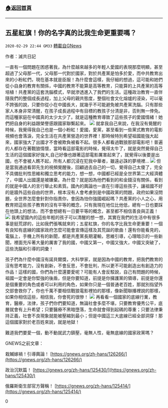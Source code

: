 ###  [:house:返回首頁](https://github.com/ourhimalayas/txt)
---

## 五星紅旗！你的名字真的比我生命更重要嗎？
`2020-02-29 22:44 GM33` [轉載自GNews](https://gnews.org/zh-hant/128215/)

作者：滅共日記

一直有一個問題在困惑著我，為什麼越來越多的年輕人愛國的表現那麼明顯，甚至超過了父母那一代，父母那一代對於國家，對於共產黨是怕多於愛，而中共教育出來的小粉紅們，現在基本就是臣服！為什麼會這樣，我仔細的想過，這可能和她們從小自身的教育有關係，中國的教育不能算是高等教育，只能算的上共產黨的高等培植！共產黨的這套洗腦模式，早就滲透進入了我們的生活。這種政治教育一直伴隨我們的整個成長過程，加上父母的親共態度，整個社會文化熔爐的浸染，可以毫不誇張的說，只要你從小在中國長大，就幾乎不可能避免被共產黨洗腦。只有那些家人本身非常清醒，在孩子成長過程中有目標的教孩子分清是非，否則無一倖免。而這種家庭在中國真的太少太少了。就是這種教育導致了這些孩子的愛國情緒！她們把自身的利益跟榮譽感跟國家聯繫起來。
![](https://s3-ap-northeast-1.amazonaws.com/news.guo.offload.media/wp-content/uploads/2020/02/29223037/1-152.jpg)
就拿我自己來說，在我沒有覺醒的時候，我覺得我自己也是一個小粉紅！愛國，愛黨，甚至看到一些黨式教育的電影視頻也會落淚，完全生活在共產黨營造的世界裡！那時候特別希望祖國能強大起來，國家強大了出國才不會被欺負被看不起。很多人都看過戰狼那部電影吧！普遍的人都存在著戰狼情懷，當時看這部電影的時候，覺得太牛了，就是突然覺得自己生活的這個國家好強大,自己好像也跟著這部電影厲害起來了，就覺得以後要是出國，也不會被人瞧不起，所有人都沉浸在犯我中華者，雖遠必誅的夢境裡…
![](https://s3-ap-northeast-1.amazonaws.com/news.guo.offload.media/wp-content/uploads/2020/02/29223056/2-42.jpg)
但是當我通過看郭先生的視頻覺醒後，回顧過去自己的一切，覺得自己太傻了，完全不具備批判性思維和獨立思考的能力，想一想，中國都已經是全世界第二大經濟體了，中國人出國還是被嫌棄。為什麼？就是因為他們看到的和金錢沒有關係，看到的就是中國人的言行舉止和素質。國內的輿論也一直在引導這些孩子，讓祖國不好的是牆外這些自由的世界，根本沒有人會考慮到是中國政黨的問題，政府如果沒問題，全世界怎麼會針對你指責你，會因為怕你強國崛起嗎？共產黨的小人之心，用教育把這些孩子教育的沒有平等的概念，只有我現在地位比他低，總有一日也要踩在他頭上的想法，而不會想總有一日要平等的概念，甚至都不相信善良與正義！
![](https://s3-ap-northeast-1.amazonaws.com/news.guo.offload.media/wp-content/uploads/2020/02/29223154/3-40.jpg)
我希望國內的這些年輕的孩子可以清醒的想一想，其實在我們的生活中有很多事是挺荒謬的，比如我們張嘴就來的；五星紅旗，你的名字比我生命更重要！一個有良知有底線的國家政府怎麼可能會宣傳這樣及其荒誕的歌曲！還有你能看見的，電腦上，手機上所有的新聞，都是共產黨長期灌輸，思維引導，心理暗示的一些新聞，裡面充斥著大量的厲害了我的國，中國又第一，中國又強大，中國又突破了，這些洗腦和引導的詞彙！

孩子們為什麼中國沒有諾貝爾獎，大科學家，就是因為中國的教育，把我們教育的沒有思考能力，沒有創新，不會反思，不會批判，所以更不可能創造出有創造力的作品！這樣的國，你們為什麼還要愛呢？可能有人會反駁說，自己有問題的時候，祖國一定會是你堅強的後盾，但是你要知道，前提是你擁護黨的領導，前提是你還是個重要的角色或者可以利用的角色，如果你只是一個普通老百姓，那就別指望外交部會救你了，你也千萬不要相信戰狼電影裡拍的那樣，像新聞聯播裡說的那樣，如果你相信這些，相信我，你會死的很慘！
![](https://s3-ap-northeast-1.amazonaws.com/news.guo.offload.media/wp-content/uploads/2020/02/29223031/4-1-9.jpg)
再看看一個國家的底線行業，教育，醫療，法律，孩子們你們要知道，無論社會多麼不堪，只要教育優秀公平，底層就會有上升希望；只要醫療不黑暗墮落，生命就會得到起碼的尊重；只要法律秉持正義，社會不良現象就能被壓縮到最小；但是中國這三大底線已經全部洞穿！那這個國家對於老百姓來說，就是地獄！

難道我們要愛一個，動不動就武力鎮壓，毫無人性，毫無底線的國家政黨嗎？

GNEWS之前文章：

栽贓嫁禍！引導輿論！ [https://gnews.org/zh-hans/126266/](https://gnews.org/zh-hans/126266/)

政治沉默篇！ [https://gnews.org/zh-hans/125430/](https://gnews.org/zh-hans/125430/)

俄羅斯衛生部官方聲稱！ [https://gnews.org/zh-hans/125414/](https://gnews.org/zh-hans/125414/)

0
